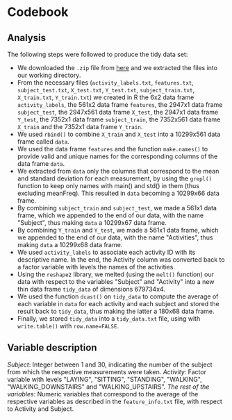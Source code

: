 Codebook
========

## Analysis

The following steps were followed to produce the tidy data set:
 
* We downloaded the `.zip` file from [here](https://d396qusza40orc.cloudfront.net/getdata%2Fprojectfiles%2FUCI%20HAR%20Dataset.zip) and we extracted the files into our working directory.
* From the necessary files (`activity_labels.txt`, `features.txt`, `subject_test.txt`, `X_test.txt`, `Y_test.txt`, `subject_train.txt`, `X_train.txt`, `Y_train.txt`) we created in R the 6x2 data frame `activity_labels`, the 561x2 data frame `features`, the 2947x1 data frame `subject_test`, the 2947x561 data frame `X_test`, the 2947x1 data frame `Y_test`, the 7352x1 data frame `subject_train`, the 7352x561 data frame `X_train` and the 7352x1 data frame `Y_train`. 
* We used `rbind()` to combine `X_train` and `X_test` into a 10299x561 data frame called `data`.
* We used the data frame `features` and the function `make.names()` to provide valid and unique names for the corresponding columns of the data frame `data`.
* We extracted from `data` only the columns that correspond to the mean and standard deviation for each measurement, by using the `grepl()` function to keep only names with main() and std() in them (thus excluding meanFreq). This resulted in `data` becoming a 10299x66 data frame.
* By combining `subject_train` and `subject_test`, we made a 561x1 data frame, which we appended to the end of our data, with the name "Subject", thus making `data` a 10299x67 data frame.
* By combining `Y_train` and `Y_test`, we made a 561x1 data frame, which we appended to the end of our data, with the name "Activities", thus making `data` a 10299x68 data frame.
* We used `activity_labels` to associate each activity ID with its descriptive name. In the end, the Activity column was converted back to a factor variable with levels the names of the activities.
* Using the `reshape2` library, we melted (using the `melt()` function) our data with respect to the variables "Subject" and "Activity" into a new thin data frame `tidy_data` of dimensions 679734x4.
* We used the function `dcast()` on `tidy_data` to compute the average of each variable in `data` for each activity and each subject and stored the result back to `tidy_data`, thus making the latter a 180x68 data frame. 
* Finally, we stored `tidy_data` into a `tidy_data.txt` file, using with `write.table()` with `row.name=FALSE`.

## Variable description

*Subject*: Integer between 1 and 30, indicating the number of the subject from which the respective measurements were taken.
*Activity*: Factor variable with levels "LAYING", "SITTING", "STANDING", "WALKING", "WALKING_DOWNSTAIRS" and "WALKING_UPSTAIRS".
*The rest of the variables*: Numeric variables that correspond to the average of the respective variables as described in the `feature_info.txt` file, with respect to Activity and Subject.
